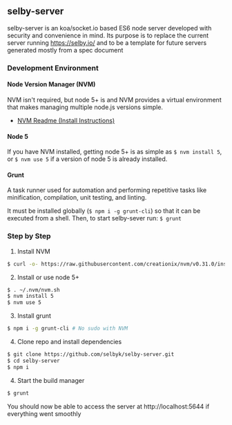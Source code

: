 selby-server
---

selby-server is an koa/socket.io based ES6 node server developed
with security and convenience in mind. Its purpose is to replace
the current server running https://selby.io/ and to be a template for future servers generated mostly from a spec document

### Development Environment

#### Node Version Manager (NVM)
NVM isn't required, but node 5+ is and NVM provides a virtual environment that makes managing multiple node.js versions simple.

 - [NVM Readme (Install Instructions)](https://github.com/creationix/nvm/blob/master/README.markdown)

#### Node 5

If you have NVM installed, getting node 5+ is as simple as `$ nvm install 5`, or `$ nvm use 5` if a version of node 5 is already installed.

#### Grunt

A task runner used for automation and performing repetitive tasks like minification, compilation, unit testing, and linting.

It must be installed globally (`$ npm i -g grunt-cli`) so that it can be executed from a shell. Then, to start selby-sever run: `$ grunt`

### Step by Step

1. Install NVM
```bash
$ curl -o- https://raw.githubusercontent.com/creationix/nvm/v0.31.0/install.sh | bash
```

2. Install or use node 5+
```bash
$ . ~/.nvm/nvm.sh
$ nvm install 5
$ nvm use 5
```

3. Install grunt
```bash
$ npm i -g grunt-cli # No sudo with NVM
```

4. Clone repo and install dependencies
```bash
$ git clone https://github.com/selbyk/selby-server.git
$ cd selby-server
$ npm i
```

4. Start the build manager
```bash
$ grunt
```

You should now be able to access the server at http://localhost:5644 if everything went smoothly
